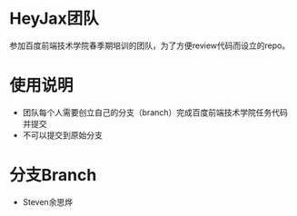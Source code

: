 # HeyJax团队
参加百度前端技术学院春季期培训的团队，为了方便review代码而设立的repo。
# 使用说明
* 团队每个人需要创立自己的分支（branch）完成百度前端技术学院任务代码并提交
* 不可以提交到原始分支

# 分支Branch
* Steven余思烨
